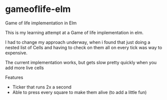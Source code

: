 # gameoflife-elm
Game of life implementation in Elm

This is my learning attempt at a Game of life implementation in elm.

I had to change my approach underway, when i found that just doing a nested list of Cells and having to check on them all on every tick was way to expensive.

The current implementation works, but gets slow pretty quickly when you add more live cells

Features
- Ticker that runs 2x a second
- Able to press every square to make them alive (to add a little fun)
